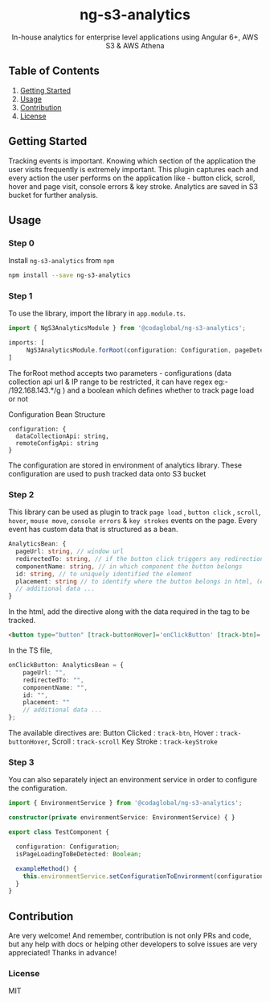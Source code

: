 <a>
  <h1 align="center">ng-s3-analytics</h1>
</a>

<p align="center">
In-house analytics for enterprise level applications using Angular 6+, AWS S3 & AWS Athena
</p>

## Table of Contents
1. [Getting Started](#getting-started)
2. [Usage](#usage)
3. [Contribution](#contribution)
4. [License](#license)

<a name="getting-started"></a>

## Getting Started

Tracking events is important. 
Knowing which section of the application the user visits frequently is extremely important. 
This plugin captures each and every action the user performs on the application like - button click, scroll, hover and page visit, console errors & key stroke. 
Analytics are saved in S3 bucket for further analysis.

<a name="usage"></a>

## Usage
### Step 0
Install `ng-s3-analytics` from `npm`
```bash
npm install --save ng-s3-analytics
```
### Step 1

 To use the library, import the library in  `app.module.ts`.

```typescript
import { NgS3AnalyticsModule } from '@codaglobal/ng-s3-analytics';

imports: [
     NgS3AnalyticsModule.forRoot(configuration: Configuration, pageDetection: Boolean)
]
```
The forRoot method accepts two parameters -  configurations (data collection api url & IP range to be restricted, it can have regex eg:- /192.168.143.*/g ) and a boolean which defines whether to track page load or not

Configuration Bean Structure

```TS
configuration: {
  dataCollectionApi: string,
  remoteConfigApi: string
}
```
The configuration are stored in environment of analytics library. These configuration are used to push tracked data onto S3 bucket

### Step 2

This library can be used as plugin to track `page load` , `button click` , `scroll`, `hover`, `mouse move`, `console errors` & `key strokes` events on the page.
Every event has custom data that is structured as a bean.

```typescript
AnalyticsBean: {
  pageUrl: string, // window url
  redirectedTo: string, // if the button click triggers any redirection
  componentName: string, // in which component the button belongs
  id: string, // to uniquely identified the element
  placement: string // to identify where the button belongs in html, (eg:- Header)
  // additional data ...
}
```

In the html, add the directive along with the data required in the tag to be tracked.

```html
<button type="button" [track-buttonHover]='onClickButton' [track-btn]='onClickButton'>Logout</button>
```
In the TS file,

```typescript
onClickButton: AnalyticsBean = {
    pageUrl: "",
    redirectedTo: "",
    componentName: "",
    id: "",
    placement: ""
    // additional data ...
};
```
The available directives are:
Button Clicked : `track-btn`,
Hover : `track-buttonHover`,
Scroll : `track-scroll`
Key Stroke : `track-keyStroke`


### Step 3

You can also separately inject an environment service in order to configure the configuration.

```typescript
import { EnvironmentService } from '@codaglobal/ng-s3-analytics';

constructor(private environmentService: EnvironmentService) { }

export class TestComponent {

  configuration: Configuration;
  isPageLoadingToBeDetected: Boolean;

  exampleMethod() {
    this.environmentService.setConfigurationToEnvironment(configuration, isPageLoadingToBeDetected);
  }
}

```


<a name="contribution"></a>

## Contribution

Are very welcome! And remember, contribution is not only PRs and code, but any help with docs or helping other developers to solve issues are very appreciated! Thanks in advance!


<a name="license"></a>

### License

MIT

